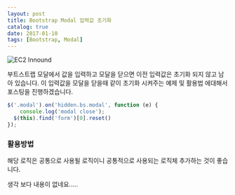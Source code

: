 ```yaml
---
layout: post
title: Bootstrap Modal 입력값 초기화
catalog: true
date: 2017-01-10
tags: [Bootstrap, Modal]
---
```


![EC2 Innound](https://i.imgur.com/SHu3JYX.png)

부트스트랩 모달에서 값을 입력하고 모달을 닫으면 이전 입력값은 초기화 되지 않고 남아 있습니다. 이 입력값을 모달을 닫을때 같이 초기화 시켜주는 예제 및 활용법 에대해서 포스팅을 진행하겠습니다.

```javascript
$('.modal').on('hidden.bs.modal', function (e) {
    console.log('modal close');
  $(this).find('form')[0].reset()
});
```


### 활용방법

해당 로직은 공통으로 사용될 로직이니 공통적으로 사용되는 로직체 추가하는 것이 좋습니다.

  생각 보다 내용이 없네요.....
